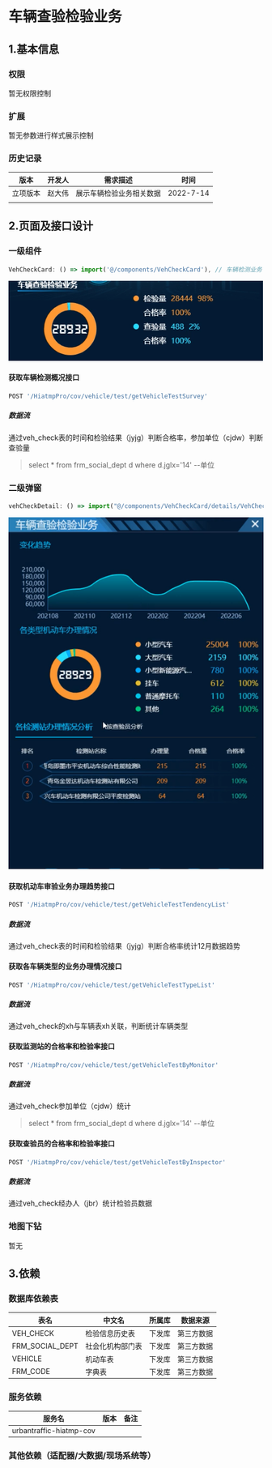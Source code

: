 #  车辆查验检验业务

## 1.基本信息

### 权限

暂无权限控制

### 扩展

暂无参数进行样式展示控制

### 历史记录

| 版本     | 开发人 | 需求描述                 | 时间      |
| -------- | ------ | ------------------------ | --------- |
| 立项版本 | 赵大伟 | 展示车辆检验业务相关数据 | 2022-7-14 |
|          |        |                          |           |

## 2.页面及接口设计

### 一级组件

```javascript
VehCheckCard: () => import('@/components/VehCheckCard'), // 车辆检测业务
```

![1657781898528](assets\1657781898528.png)

#### 获取车辆检测概况接口

```javascript
POST '/HiatmpPro/cov/vehicle/test/getVehicleTestSurvey'
```

##### 数据流

通过veh_check表的时间和检验结果（jyjg）判断合格率，参加单位（cjdw）判断查验量

> select * from frm_social_dept d where d.jglx='14' --单位

### 二级弹窗

```javascript
vehCheckDetail: () => import("@/components/VehCheckCard/details/VehCheckDetail"), // 车驾管车辆检测下钻
```

![1657781997054](assets\1657781997054.png)

#### 获取机动车审验业务办理趋势接口

```javascript
POST '/HiatmpPro/cov/vehicle/test/getVehicleTestTendencyList'
```

##### 数据流

通过veh_check表的时间和检验结果（jyjg）判断合格率统计12月数据趋势

#### 获取各车辆类型的业务办理情况接口

```javascript
POST '/HiatmpPro/cov/vehicle/test/getVehicleTestTypeList'
```

##### 数据流

通过veh_check的xh与车辆表xh关联，判断统计车辆类型



#### 获取监测站的合格率和检验率接口

```javascript
POST '/HiatmpPro/cov/vehicle/test/getVehicleTestByMonitor'
```

##### 数据流

通过veh_check参加单位（cjdw）统计

> select * from frm_social_dept d where d.jglx='14' --单位

#### 获取查验员的合格率和检验率接口

```javascript
POST '/HiatmpPro/cov/vehicle/test/getVehicleTestByInspector'
```

##### 数据流

通过veh_check经办人（jbr）统计检验员数据

### 地图下钻

暂无

## 3.依赖

### 数据库依赖表

| 表名            | 中文名           | 所属库 | 数据来源   |
| --------------- | ---------------- | ------ | ---------- |
| VEH_CHECK       | 检验信息历史表   | 下发库 | 第三方数据 |
| FRM_SOCIAL_DEPT | 社会化机构部门表 | 下发库 | 第三方数据 |
| VEHICLE         | 机动车表         | 下发库 | 第三方数据 |
| FRM_CODE        | 字典表           | 下发库 | 第三方数据 |

### 服务依赖

| 服务名                  | 版本 | 备注 |
| ----------------------- | ---- | ---- |
| urbantraffic-hiatmp-cov |      |      |

### 其他依赖（适配器/大数据/现场系统等）